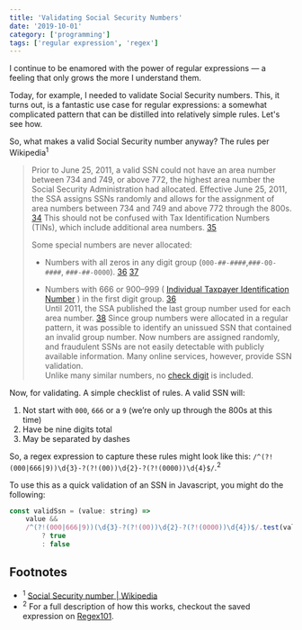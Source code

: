 ```yaml
---
title: 'Validating Social Security Numbers'
date: '2019-10-01'
category: ['programming']
tags: ['regular expression', 'regex']
---
```


I continue to be enamored with the power of regular expressions — a feeling that only grows the more I understand them.

Today, for example, I needed to validate Social Security numbers. This, it turns out, is a fantastic use case for regular expressions: a somewhat complicated pattern that can be distilled into relatively simple rules. Let's see how.

So, what makes a valid Social Security number anyway? The rules per Wikipedia<sup>1</sup>

> Prior to June 25, 2011, a valid SSN could not have an area number between 734 and 749, or above 772, the highest area number the Social Security Administration had allocated. Effective June 25, 2011, the SSA assigns SSNs randomly and allows for the assignment of area numbers between 734 and 749 and above 772 through the 800s. [34](https://en.wikipedia.org/wiki/Social_Security_number￼#cite_note-34) This should not be confused with Tax Identification Numbers (TINs), which include additional area numbers. [35](https://en.wikipedia.org/wiki/Social_Security_number#cite_note-35)
>
> Some special numbers are never allocated:
>
> -   Numbers with all zeros in any digit group (`000-##-####`,`###-00-####`, `###-##-0000`). [36](https://en.wikipedia.org/wiki/Social_Security_number#￼cite_note-FAQInvalid-36) [37](https://en.wikipedia.org/wiki/Social_Security_number#cite_note-37)
>
> -   Numbers with 666 or 900–999 ( [Individual Taxpayer Identification Number](https://en.wikipedia.org/wiki/Individual_Taxpayer_Identification_Number) ) in the first digit group. [36](https://en.wikipedia.org/wiki/Social_Security_number#cite_note-FAQInvalid-36)  
>     Until 2011, the SSA published the last group number used for each area number. [38](https://en.wikipedia.org/wiki/Social_Security_number#cite_note-38) Since group numbers were allocated in a regular pattern, it was possible to identify an unissued SSN that contained an invalid group number. Now numbers are assigned randomly, and fraudulent SSNs are not easily detectable with publicly available information. Many online services, however, provide SSN validation.  
>     Unlike many similar numbers, no [check digit](https://en.wikipedia.org/wiki/Check_digit) is included.

Now, for validating. A simple checklist of rules. A valid SSN will:

1. Not start with `000`, `666` or a `9` (we’re only up through the 800s at this time)
2. Have be nine digits total
3. May be separated by dashes

So, a regex expression to capture these rules might look like this: `/^(?!(000|666|9))\d{3}-?(?!(00))\d{2}-?(?!(0000))\d{4}$/`.<sup>2</sup>

To use this as a quick validation of an SSN in Javascript, you might do the following:

```javascript
const validSsn = (value: string) =>
    value &&
    /^(?!(000|666|9))(\d{3}-?(?!(00))\d{2}-?(?!(0000))\d{4})$/.test(value)
        ? true
        : false
```

## Footnotes

-   <sup>1</sup> [Social Security number | Wikipedia](https://en.wikipedia.org/wiki/Social_Security_number#Valid_SSNs)
-   <sup>2</sup> For a full description of how this works, checkout the saved expression on [Regex101](https://regex101.com/r/EARUUc/2).

